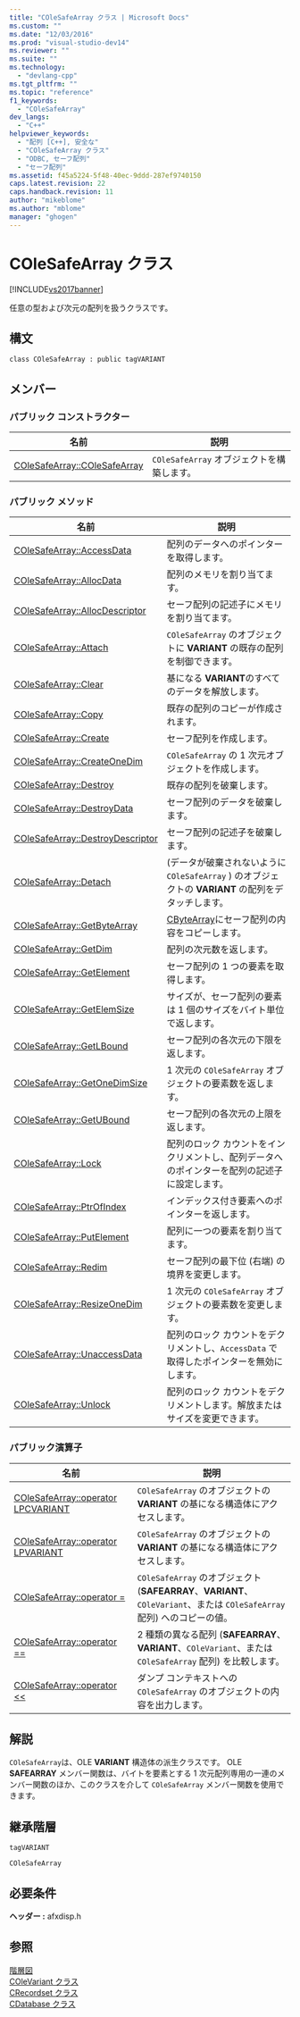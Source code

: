 ```yaml
---
title: "COleSafeArray クラス | Microsoft Docs"
ms.custom: ""
ms.date: "12/03/2016"
ms.prod: "visual-studio-dev14"
ms.reviewer: ""
ms.suite: ""
ms.technology: 
  - "devlang-cpp"
ms.tgt_pltfrm: ""
ms.topic: "reference"
f1_keywords: 
  - "COleSafeArray"
dev_langs: 
  - "C++"
helpviewer_keywords: 
  - "配列 [C++], 安全な"
  - "COleSafeArray クラス"
  - "ODBC, セーフ配列"
  - "セーフ配列"
ms.assetid: f45a5224-5f48-40ec-9ddd-287ef9740150
caps.latest.revision: 22
caps.handback.revision: 11
author: "mikeblome"
ms.author: "mblome"
manager: "ghogen"
---
```

# COleSafeArray クラス
[!INCLUDE[vs2017banner](../../assembler/inline/includes/vs2017banner.md)]

任意の型および次元の配列を扱うクラスです。  
  
## 構文  
  
```  
class COleSafeArray : public tagVARIANT  
```  
  
## メンバー  
  
### パブリック コンストラクター  
  
|名前|説明|  
|--------|--------|  
|[COleSafeArray::COleSafeArray](../Topic/COleSafeArray::COleSafeArray.md)|`COleSafeArray` オブジェクトを構築します。|  
  
### パブリック メソッド  
  
|名前|説明|  
|--------|--------|  
|[COleSafeArray::AccessData](../Topic/COleSafeArray::AccessData.md)|配列のデータへのポインターを取得します。|  
|[COleSafeArray::AllocData](../Topic/COleSafeArray::AllocData.md)|配列のメモリを割り当てます。|  
|[COleSafeArray::AllocDescriptor](../Topic/COleSafeArray::AllocDescriptor.md)|セーフ配列の記述子にメモリを割り当てます。|  
|[COleSafeArray::Attach](../Topic/COleSafeArray::Attach.md)|`COleSafeArray` のオブジェクトに **VARIANT** の既存の配列を制御できます。|  
|[COleSafeArray::Clear](../Topic/COleSafeArray::Clear.md)|基になる **VARIANT**のすべてのデータを解放します。|  
|[COleSafeArray::Copy](../Topic/COleSafeArray::Copy.md)|既存の配列のコピーが作成されます。|  
|[COleSafeArray::Create](../Topic/COleSafeArray::Create.md)|セーフ配列を作成します。|  
|[COleSafeArray::CreateOneDim](../Topic/COleSafeArray::CreateOneDim.md)|`COleSafeArray` の 1 次元オブジェクトを作成します。|  
|[COleSafeArray::Destroy](../Topic/COleSafeArray::Destroy.md)|既存の配列を破棄します。|  
|[COleSafeArray::DestroyData](../Topic/COleSafeArray::DestroyData.md)|セーフ配列のデータを破棄します。|  
|[COleSafeArray::DestroyDescriptor](../Topic/COleSafeArray::DestroyDescriptor.md)|セーフ配列の記述子を破棄します。|  
|[COleSafeArray::Detach](../Topic/COleSafeArray::Detach.md)|\(データが破棄されないように `COleSafeArray` \) のオブジェクトの **VARIANT** の配列をデタッチします。|  
|[COleSafeArray::GetByteArray](../Topic/COleSafeArray::GetByteArray.md)|[CByteArray](../../mfc/reference/cbytearray-class.md)にセーフ配列の内容をコピーします。|  
|[COleSafeArray::GetDim](../Topic/COleSafeArray::GetDim.md)|配列の次元数を返します。|  
|[COleSafeArray::GetElement](../Topic/COleSafeArray::GetElement.md)|セーフ配列の 1 つの要素を取得します。|  
|[COleSafeArray::GetElemSize](../Topic/COleSafeArray::GetElemSize.md)|サイズが、セーフ配列の要素は 1 個のサイズをバイト単位で返します。|  
|[COleSafeArray::GetLBound](../Topic/COleSafeArray::GetLBound.md)|セーフ配列の各次元の下限を返します。|  
|[COleSafeArray::GetOneDimSize](../Topic/COleSafeArray::GetOneDimSize.md)|1 次元の `COleSafeArray` オブジェクトの要素数を返します。|  
|[COleSafeArray::GetUBound](../Topic/COleSafeArray::GetUBound.md)|セーフ配列の各次元の上限を返します。|  
|[COleSafeArray::Lock](../Topic/COleSafeArray::Lock.md)|配列のロック カウントをインクリメントし、配列データへのポインターを配列の記述子に設定します。|  
|[COleSafeArray::PtrOfIndex](../Topic/COleSafeArray::PtrOfIndex.md)|インデックス付き要素へのポインターを返します。|  
|[COleSafeArray::PutElement](../Topic/COleSafeArray::PutElement.md)|配列に一つの要素を割り当てます。|  
|[COleSafeArray::Redim](../Topic/COleSafeArray::Redim.md)|セーフ配列の最下位 \(右端\) の境界を変更します。|  
|[COleSafeArray::ResizeOneDim](../Topic/COleSafeArray::ResizeOneDim.md)|1 次元の `COleSafeArray` オブジェクトの要素数を変更します。|  
|[COleSafeArray::UnaccessData](../Topic/COleSafeArray::UnaccessData.md)|配列のロック カウントをデクリメントし、`AccessData` で取得したポインターを無効にします。|  
|[COleSafeArray::Unlock](../Topic/COleSafeArray::Unlock.md)|配列のロック カウントをデクリメントします。解放またはサイズを変更できます。|  
  
### パブリック演算子  
  
|名前|説明|  
|--------|--------|  
|[COleSafeArray::operator LPCVARIANT](../Topic/COleSafeArray::operator%20LPCVARIANT.md)|`COleSafeArray` のオブジェクトの **VARIANT** の基になる構造体にアクセスします。|  
|[COleSafeArray::operator LPVARIANT](../Topic/COleSafeArray::operator%20LPVARIANT.md)|`COleSafeArray` のオブジェクトの **VARIANT** の基になる構造体にアクセスします。|  
|[COleSafeArray::operator \=](../Topic/COleSafeArray::operator%20=.md)|`COleSafeArray` のオブジェクト \(**SAFEARRAY**、**VARIANT**、`COleVariant`、または `COleSafeArray` 配列\) へのコピーの値。|  
|[COleSafeArray::operator \=\=](../Topic/COleSafeArray::operator%20==.md)|2 種類の異なる配列 \(**SAFEARRAY**、**VARIANT**、`COleVariant`、または `COleSafeArray` 配列\) を比較します。|  
|[COleSafeArray::operator \<\<](../Topic/COleSafeArray::operator%20%3C%3C.md)|ダンプ コンテキストへの `COleSafeArray` のオブジェクトの内容を出力します。|  
  
## 解説  
 `COleSafeArray`は、OLE **VARIANT** 構造体の派生クラスです。  OLE **SAFEARRAY** メンバー関数は、バイトを要素とする 1 次元配列専用の一連のメンバー関数のほか、このクラスを介して `COleSafeArray` メンバー関数を使用できます。  
  
## 継承階層  
 `tagVARIANT`  
  
 `COleSafeArray`  
  
## 必要条件  
 **ヘッダー :** afxdisp.h  
  
## 参照  
 [階層図](../../mfc/hierarchy-chart.md)   
 [COleVariant クラス](../../mfc/reference/colevariant-class.md)   
 [CRecordset クラス](../Topic/CRecordset%20Class.md)   
 [CDatabase クラス](../../mfc/reference/cdatabase-class.md)